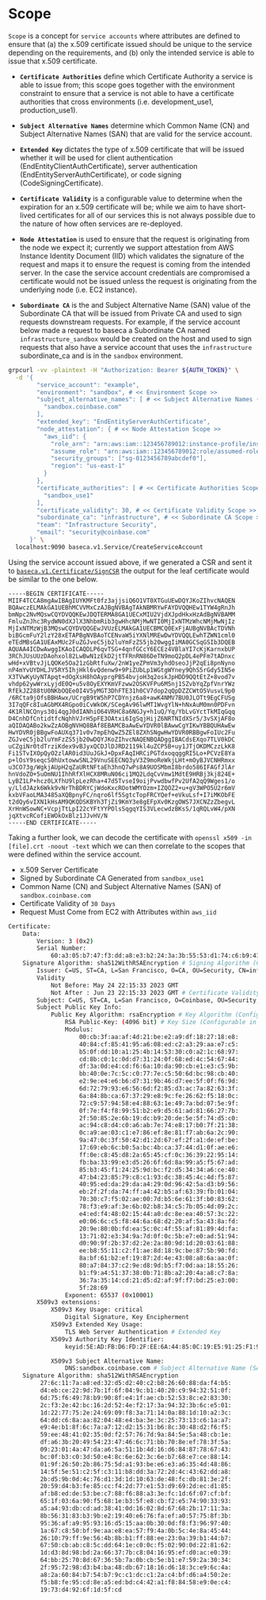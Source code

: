 # Scope

`Scope` is a concept for `service accounts` where attributes are defined to ensure that (a) the x.509 certificate issued should be unique to the service depending on the requirements, and (b) only the intended service is able to issue that x.509 certificate.

- **`Certificate Authorities`** define which Certificate Authority a service is able to issue from; this scope goes together with the environment constraint to ensure that a service is not able to have a certificate authorities that cross environments (i.e. development_use1, production_use1).

- **`Subject Alternative Names`** determine which Common Name (CN) and Subject Alternative Names (SAN) that are valid for the service account.

- **`Extended Key`** dictates the type of x.509 certificate that will be issued whether it will be used for client authentication (EndEntityClientAuthCertificate), server authentication (EndEntityServerAuthCertificate), or code signing (CodeSigningCertificate).

- **`Certificate Validity`** is a configurable value to determine when the expiration for an x.509 certificate will be; while we aim to have short-lived certificates for all of our services this is not always possible due to the nature of how often services are re-deployed.

- **`Node Attestation`** is used to ensure that the request is originating from the node we expect it; currently we support attestation from AWS Instance Identity Document (IID) which validates the signature of the request and maps it to ensure the request is coming from the intended server. In the case the service account credentials are compromised a certificate would not be issued unless the request is originating from the underlying node (i.e. EC2 instance).

- **`Subordinate CA`** is the and Subject Alternative Name (SAN) value of the Subordinate CA that will be issued from Private CA and used to sign requests downstream requests. For example, if the service account below made a request to baseca a Subordinate CA named `infrastructure_sandbox` would be created on the host and used to sign requests that also have a service account that uses the `infrastructure` subordinate_ca and is in the `sandbox` environment.

```sh
grpcurl -vv -plaintext -H "Authorization: Bearer ${AUTH_TOKEN}" \
  -d '{
        "service_account": "example",
        "environment": "sandbox", # << Environment Scope >>
        "subject_alternative_names": [ # << Subject Alternative Names (SAN) Scope >>
          "sandbox.coinbase.com"
        ],
        "extended_key": "EndEntityServerAuthCertificate",
        "node_attestation": { # << Node Attestation Scope >>
          "aws_iid": {
            "role_arn": "arn:aws:iam::123456789012:instance-profile/instance-profile-name",
            "assume_role": "arn:aws:iam::123456789012:role/assumed-role",
            "security_groups": ["sg-0123456789abcdef0"],
            "region": "us-east-1"
          }
        },
        "certificate_authorities": [ # << Certificate Authorities Scope >>
          "sandbox_use1"
        ],
        "certificate_validity": 30, # << Certificate Validity Scope >>
        "subordinate_ca": "infrastructure", # << Subordinate CA Scope >>
        "team": "Infrastructure Security",
        "email": "security@coinbase.com"
      }' \
  localhost:9090 baseca.v1.Service/CreateServiceAccount
```

Using the service account issued above, if we generated a CSR and sent it to [`baseca.v1.Certificate/SignCSR`](ENDPOINTS.md#basecav1certificatesigncsr) the output for the leaf certificate would be similar to the one below.

```
-----BEGIN CERTIFICATE-----
MIIF4TCCA8mgAwIBAgIUYKMFt0fz3ajjsiQ6O1VT0XTGuUEwDQYJKoZIhvcNAQEN
BQAwczELMAkGA1UEBhMCVVMxCzAJBgNVBAgTAkNBMRYwFAYDVQQHEw1TYW4gRnJh
bmNpc2NvMQswCQYDVQQKEwJDQTERMA8GA1UECxMIU2VjdXJpdHkxHzAdBgNVBAMM
FmluZnJhc3RydWN0dXJlX3NhbmRib3gwHhcNMjMwNTI0MjIxNTMzWhcNMjMwNjIz
MjIxNTMzWjB3MQswCQYDVQQGEwJVUzELMAkGA1UECBMCQ0ExFjAUBgNVBAcTDVNh
biBGcmFuY2lzY28xETAPBgNVBAoTCENvaW5iYXNlMREwDwYDVQQLEwhTZWN1cml0
eTEdMBsGA1UEAxMUc2FuZGJveC5jb2luYmFzZS5jb20wggIiMA0GCSqGSIb3DQEB
AQUAA4ICDwAwggIKAoICAQDLP6qvTSG+4qnfGCcY6ECEz4VBlaYI7cKjKarnxbUP
3RChJUsUUzDAohxol82LwBwN1zEkD2jtTFRnRN86DeTN9moQ2pDL4ePFm7tADnxc
wHd+xVBtvJjLQOKe5Oa21zGbRtfuXw/2nW1yeZPmVm3yhdOseoJjP2qEi8pnNyno
nP4mYvUYDHLJV5RY5IhjHkl6vQdenw9+9PiZUbLp1WGtgWYney9QhS5rGdy5IN5e
X3TVwKyUyNTApqt+dOgXsH8hOAyprgPB54bvjoH3q2oskJpHDD9QQtEtZ+8vod7v
vhdp62ywWrxLyjdE0Q+u5v8OyEXYKmVFzww2OSKVFPu6M5nj1SZvbYqZpfVnrYWz
RfEkJZ288tU0NKbOQEe0I4V5yMGT3DhFTE31h0CV7dop2qQpDZZCWtO5VusvL9p0
/6RCta9jOfsBBHAwx/UCrgB9tW5hP7CDYnjz6a8+awK4NMV7BU0JLOTt9EgCFUSg
3I7qQFc8IuAGbMX4RGpo0iCvWkOK/SCegAv96lwMT1WvgYlN+hNxAuM0mn0PDFvn
4K1RlNCQnys30i4qgJ0dIANhiO64VRHC8a6NGJy+h1uQ/Yq/YbLvGYctTkMIqGqq
D4CnhDfCntidtfcNqhhVJrH5pFE3OAtxi6IgSqjHijZ6NRTNIdXSr5/3vSXjAF8o
aQIDAQABo2kwZzAOBgNVHQ8BAf8EBAMCBaAwEwYDVR0lBAwwCgYIKwYBBQUHAwEw
HwYDVR0jBBgwFoAUXq371v0v7mpEhQwZ5ZEl8ZXhSNgwHwYDVR0RBBgwFoIUc2Fu
ZGJveC5jb2luYmFzZS5jb20wDQYJKoZIhvcNAQENBQADggIBACdsEXqo7TLV0kDC
uCZgiNr0tdTrziKdex9vBJyxQCDJlDJRD2119kl4uZCP5B+uy1JTjOKDMCzzLkK8
Fi1STvIXOpQyO2zlAR0id3UuJGkJ+DpxFAqIHRCiPGTdxoqqggRI5Lo+PCVzE8Ya
p+lOsY9seqcS0hUxtowwSNL29VnuSEECNQ3yV3Z9moReWkjLHt+mOyBJVCNHRmxx
u3CO73g/WgkjAUpH2qZaURtNFtaEh3hnQ7wPs8A9UOSMbmI8brdo586IFAGfJlAr
hnVdoZO+5uOmNU1IhhRfXlHCX8MRuN06ci1MQ2LdqCvVmw1MdtE9HRBj3kj824E+
LyBZ1LP+hcz0LXfhU9lpLezRha+47d5TvseI9oijPvwdbwfPv2UfA2qQ9Wges1/o
y/LldJAzk6Wkk9vNrThBDRYCjWdoKxcROotWMYOzm+IZQOZ2+u+gV3WPO5U2r6mV
kxbVFaoLMA3485aXQBpnyFC/nqro6lf5SgtcTopFRCYQef+eVkuLsf+I7iMKObFE
t2dQy6vIXN1kHsAM9QKQDSKBYh3TjZi9KmY3e8gEFpXv0KzgOWS7JXCNZzZbegvL
XrHnWSowNC+VcpjTtLpI22cYFtYYPOlsSqgqYIS3VLecwdzBKsS/1qRQLvW4/pXN
jqXtvcRCofiEWOkOxBlz1JJvHV/N
-----END CERTIFICATE-----
```

Taking a further look, we can decode the certificate with `openssl x509 -in [file].crt -noout -text` which we can then correlate to the scopes that were defined within the service account.

- x.509 Server Certificate
- Signed by Subordinate CA Generated from `sandbox_use1`
- Common Name (CN) and Subject Alternative Names (SAN) of `sandbox.coinbase.com`
- Certificate Validity of `30 Days`
- Request Must Come from EC2 with Attributes within `aws_iid`

```sh
Certificate:
    Data:
        Version: 3 (0x2)
        Serial Number:
            60:a3:05:b7:47:f3:dd:a8:e3:b2:24:3a:3b:55:53:d1:74:c6:b9:41
    Signature Algorithm: sha512WithRSAEncryption # Signing Algorithm (Configurable in baseca Client)
        Issuer: C=US, ST=CA, L=San Francisco, O=CA, OU=Security, CN=infrastructure_sandbox # Subordinate CA Issued by baseca
        Validity
            Not Before: May 24 22:15:33 2023 GMT
            Not After : Jun 23 22:15:33 2023 GMT # Certificate Validity
        Subject: C=US, ST=CA, L=San Francisco, O=Coinbase, OU=Security, CN=sandbox.coinbase.com # Common Name (CN)
        Subject Public Key Info:
            Public Key Algorithm: rsaEncryption # Key Algorithm (Configurable in baseca Client)
                RSA Public-Key: (4096 bit) # Key Size (Configurable in baseca Client)
                Modulus:
                    00:cb:3f:aa:af:4d:21:be:e2:a9:df:18:27:18:e8:
                    40:84:cf:85:41:95:a6:08:ed:c2:a3:29:aa:e7:c5:
                    b5:0f:dd:10:a1:25:4b:14:53:30:c0:a2:1c:68:97:
                    cd:8b:c0:1c:0d:d7:31:24:0f:68:ed:4c:54:67:44:
                    df:3a:0d:e4:cd:f6:6a:10:da:90:cb:e1:e3:c5:9b:
                    bb:40:0e:7c:5c:c0:77:7e:c5:50:6d:bc:98:cb:40:
                    e2:9e:e4:e6:b6:d7:31:9b:46:d7:ee:5f:0f:f6:9d:
                    6d:72:79:93:e6:56:6d:f2:85:d3:ac:7a:82:63:3f:
                    6a:84:8b:ca:67:37:29:e8:9c:fe:26:62:f5:18:0c:
                    72:c9:57:94:58:e4:88:63:1e:49:7a:bd:07:5e:9f:
                    0f:7e:f4:f8:99:51:b2:e9:d5:61:ad:81:66:27:7b:
                    2f:50:85:2e:6b:19:dc:b9:20:de:5e:5f:74:d5:c0:
                    ac:94:c8:d4:c0:a6:ab:7e:74:e8:17:b0:7f:21:38:
                    0c:a9:ae:03:c1:e7:86:ef:8e:81:f7:ab:6a:2c:90:
                    9a:47:0c:3f:50:42:d1:2d:67:ef:2f:a1:de:ef:be:
                    17:69:eb:6c:b0:5a:bc:4b:ca:37:44:d1:0f:ae:e6:
                    ff:0e:c8:45:d8:2a:65:45:cf:0c:36:39:22:95:14:
                    fb:ba:33:99:e3:d5:26:6f:6d:8a:99:a5:f5:67:ad:
                    85:b3:45:f1:24:25:9d:bc:f2:d5:34:34:a6:ce:40:
                    47:b4:23:85:79:c8:c1:93:dc:38:45:4c:4d:f5:87:
                    40:95:ed:da:29:da:a4:29:0d:96:42:5a:d3:b9:56:
                    eb:2f:2f:da:74:ff:a4:42:b5:af:63:39:fb:01:04:
                    70:30:c7:f5:02:ae:00:7d:b5:6e:61:3f:b0:83:62:
                    78:f3:e9:af:3e:6b:02:b8:34:c5:7b:05:4d:09:2c:
                    e4:ed:f4:48:02:15:44:a0:dc:8e:ea:40:57:3c:22:
                    e0:06:6c:c5:f8:44:6a:68:d2:20:af:5a:43:8a:fd:
                    20:9e:80:0b:fd:ea:5c:0c:4f:55:af:81:89:4d:fa:
                    13:71:02:e3:34:9a:7d:0f:0c:5b:e7:e0:ad:51:94:
                    d0:90:9f:2b:37:d2:2e:2a:80:9d:1d:20:03:61:88:
                    ee:b8:55:11:c2:f1:ae:8d:18:9c:be:87:5b:90:fd:
                    8a:bf:61:b2:ef:19:87:2d:4e:43:08:a8:6a:aa:0f:
                    80:a7:84:37:c2:9e:d8:9d:b5:f7:0d:aa:18:55:26:
                    b1:f9:a4:51:37:38:0b:71:8b:a2:20:4a:a8:c7:8a:
                    36:7a:35:14:cd:21:d5:d2:af:9f:f7:bd:25:e3:00:
                    5f:28:69
                Exponent: 65537 (0x10001)
        X509v3 extensions:
            X509v3 Key Usage: critical
                Digital Signature, Key Encipherment
            X509v3 Extended Key Usage:
                TLS Web Server Authentication # Extended Key
            X509v3 Authority Key Identifier:
                keyid:5E:AD:FB:D6:FD:2F:EE:6A:44:85:0C:19:E5:91:25:F1:95:E1:48:D8

            X509v3 Subject Alternative Name:
                DNS:sandbox.coinbase.com # Subject Alternative Name (SAN)
    Signature Algorithm: sha512WithRSAEncryption
         27:6c:11:7a:a8:ed:32:d5:d2:40:c2:b8:26:60:88:da:f4:b5:
         d4:eb:ce:22:9d:7b:1f:6f:04:9c:b1:40:20:c9:94:32:51:0f:
         6d:75:f6:49:78:b9:90:8f:e4:1f:ae:cb:52:53:8c:e2:83:30:
         2c:f3:2e:42:bc:16:2d:52:4e:f2:17:3a:94:32:3b:6c:e5:01:
         1d:22:77:75:2e:24:69:09:f8:3a:71:14:0a:88:1d:10:a2:3c:
         64:dd:c6:8a:aa:82:04:48:e4:ba:3e:3c:25:73:13:c6:1a:a7:
         e9:4e:b1:8f:6c:7a:a7:12:d2:15:31:b6:8c:30:48:d2:f6:f5:
         59:ee:48:41:02:35:0d:f2:57:76:7d:9a:84:5e:5a:48:cb:1e:
         df:a6:3b:20:49:54:23:47:46:6c:71:bb:70:8e:ef:78:3f:5a:
         09:23:01:4a:47:da:a6:5a:51:1b:4d:16:d6:84:87:78:67:43:
         bc:0f:b3:c0:3d:50:e4:8c:6e:62:3c:6e:b7:68:e7:ce:88:14:
         01:9f:26:50:2b:86:75:5d:a1:93:be:e6:e3:a6:35:4d:48:86:
         14:5f:5e:51:c2:5f:c3:11:b8:dd:3a:72:2d:4c:43:62:dd:a8:
         2b:d5:9b:0d:4c:76:d1:3d:1d:10:63:de:48:fc:db:81:3e:2f:
         20:59:d4:b3:fe:85:cc:f4:2d:77:e1:53:d9:69:2d:ec:d1:85:
         af:b8:ed:de:53:be:c7:88:f6:88:a3:3e:fc:1d:6f:07:cf:bf:
         65:1f:03:6a:90:f5:68:1e:b3:5f:e8:cb:f2:e5:74:90:33:93:
         a5:a4:93:db:cd:ad:38:41:0d:16:02:8d:67:68:2b:17:11:3a:
         8b:56:31:83:b3:9b:e2:19:40:e6:76:fa:ef:a0:57:75:8f:3b:
         95:36:af:a9:95:93:16:d5:15:aa:0b:30:0d:f8:f3:96:97:40:
         1a:67:c8:50:bf:9e:aa:e8:ea:57:f9:4a:0b:5c:4e:8a:45:44:
         26:10:79:ff:9e:56:4b:8b:b1:ff:88:ee:23:0a:39:b1:44:b7:
         67:50:cb:ab:c8:5c:dd:64:1e:c0:0c:f5:02:90:0d:22:81:62:
         1d:d3:8d:98:bd:2a:66:37:7b:c8:04:16:95:ef:d0:ac:e0:39:
         64:bb:25:70:8d:67:36:5b:7a:0b:cb:5e:b1:e7:59:2a:30:34:
         2f:95:72:98:d3:b4:ba:48:db:67:18:16:d6:18:3c:e9:6c:4a:
         a8:2a:60:84:b7:54:b7:9c:c1:dc:c1:2a:c4:bf:d6:a4:50:2e:
         f5:b8:fe:95:cd:8e:a5:ed:bd:c4:42:a1:f8:84:58:e9:0e:c4:
         19:73:d4:92:6f:1d:5f:cd
```
